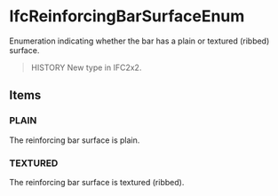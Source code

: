 # IfcReinforcingBarSurfaceEnum

Enumeration indicating whether the bar has a plain or textured (ribbed) surface.

> HISTORY  New type in IFC2x2.

## Items

### PLAIN
The reinforcing bar surface is plain.

### TEXTURED
The reinforcing bar surface is textured (ribbed).
